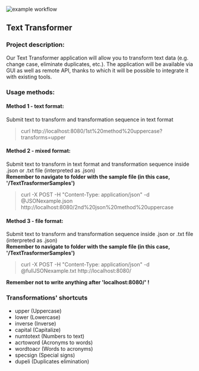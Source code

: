 ![example workflow](https://github.com/WojciechMajewski/Text-Transformer/actions/workflows/ci.yml/badge.svg)
## Text Transformer

### Project description:
Our Text Transformer application will allow you to transform text data (e.g. change case, eliminate duplicates, etc.). The application will be available via GUI as well as remote API, thanks to which it will be possible to integrate it with existing tools.

### Usage methods:
#### Method 1 - text format:
Submit text to transform and transformation sequence in text format
> curl http[]()://localhost:8080/1st%20method%20uppercase?transforms=upper

#### Method 2 - mixed format:
Submit text to transform in text format and transformation sequence inside .json or .txt file (interpreted as .json)  
**Remember to navigate to folder with the sample file (in this case, '/TextTrasformerSamples')**  
> curl -X POST -H "Content-Type: application/json" -d @JSONexample.json http[]()://localhost:8080/2nd%20json%20method%20uppercase

#### Method 3 - file format:
Submit text to transform and transformation sequence inside .json or .txt file (interpreted as .json)  
**Remember to navigate to folder with the sample file (in this case, '/TextTrasformerSamples')**  
> curl -X POST -H "Content-Type: application/json" -d @fullJSONexample.txt http[]()://localhost:8080/  

**Remember not to write anything after 'localhost:8080/' !**

### Transformations' shortcuts
- upper (Uppercase)
- lower (Lowercase)
- inverse (Inverse)
- capital (Capitalize)
- numtotext (Numbers to text)
- acrtoword (Acronyms to words)
- wordtoacr (Words to acronyms)
- specsign (Special signs)
- dupeli (Duplicates elimination)
